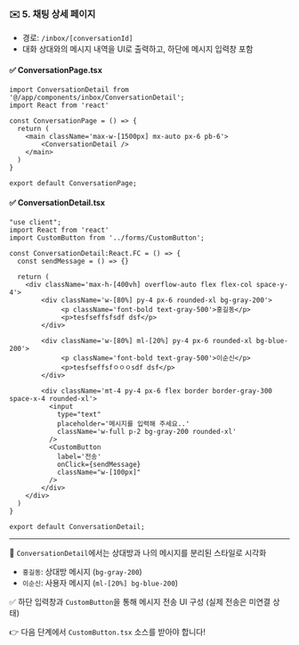 ### ✉️ 5. 채팅 상세 페이지
- 경로: `/inbox/[conversationId]`
- 대화 상대와의 메시지 내역을 UI로 출력하고, 하단에 메시지 입력창 포함

#### ✅ ConversationPage.tsx
```tsx
import ConversationDetail from '@/app/components/inbox/ConversationDetail';
import React from 'react'

const ConversationPage = () => {
  return (
    <main className='max-w-[1500px] mx-auto px-6 pb-6'>
        <ConversationDetail />
    </main>
  )
}

export default ConversationPage;
```

#### ✅ ConversationDetail.tsx
```tsx
"use client";
import React from 'react'
import CustomButton from '../forms/CustomButton';

const ConversationDetail:React.FC = () => {
  const sendMessage = () => {}

  return (
    <div className='max-h-[400vh] overflow-auto flex flex-col space-y-4'>        
        <div className='w-[80%] py-4 px-6 rounded-xl bg-gray-200'>
             <p className='font-bold text-gray-500'>홍길동</p>
             <p>tesfseffsfsdf dsf</p>   
        </div>

        <div className='w-[80%] ml-[20%] py-4 px-6 rounded-xl bg-blue-200'>
             <p className='font-bold text-gray-500'>이순신</p>
             <p>tesfseffsfㅇㅇㅇsdf dsf</p>   
        </div>

        <div className='mt-4 py-4 px-6 flex border border-gray-300 space-x-4 rounded-xl'>
          <input
            type="text"
            placeholder='메시지를 입력해 주세요..'
            className='w-full p-2 bg-gray-200 rounded-xl'
          />
          <CustomButton
            label='전송'
            onClick={sendMessage}
            className="w-[100px]"
          />
        </div>
    </div>
  )
}

export default ConversationDetail;
```

---

📌 `ConversationDetail`에서는 상대방과 나의 메시지를 분리된 스타일로 시각화
- `홍길동`: 상대방 메시지 (`bg-gray-200`)
- `이순신`: 사용자 메시지 (`ml-[20%] bg-blue-200`)

✅ 하단 입력창과 `CustomButton`을 통해 메시지 전송 UI 구성 (실제 전송은 미연결 상태)

👉 다음 단계에서 `CustomButton.tsx` 소스를 받아야 합니다!

